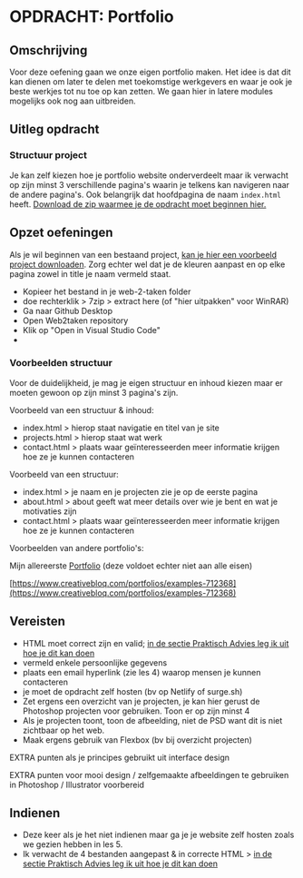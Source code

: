 # OPDRACHT: Portfolio

## Omschrijving

Voor deze oefening gaan we onze eigen portfolio maken. Het idee is dat dit kan dienen om later te delen met toekomstige werkgevers en waar je ook je beste werkjes tot nu toe op kan zetten. We gaan hier in latere modules mogelijks ook nog aan uitbreiden.

## Uitleg opdracht

### Structuur project

Je kan zelf kiezen hoe je portfolio website onderverdeelt maar ik verwacht op zijn minst 3 verschillende pagina's waarin je telkens kan navigeren naar de andere pagina's.
Ook belangrijk dat hoofdpagina de naam `index.html` heeft.
[Download de zip waarmee je de opdracht moet beginnen hier.](https://github.com/Goldflow/website-productie-2/raw/main/opdracht-weather/weather.zip)
## Opzet oefeningen
Als je wil beginnen van een bestaand project, [kan je hier een voorbeeld project downloaden](https://github.com/Goldflow/website-productie-2/raw/main/opdracht-portfolio/portfolio_start.zip). Zorg echter wel dat je de kleuren aanpast en op elke pagina zowel in title je naam vermeld staat.
- Kopieer het bestand in je web-2-taken folder
- doe rechterklik > 7zip > extract here (of "hier uitpakken" voor WinRAR)
- Ga naar Github Desktop
- Open Web2taken repository
- Klik op "Open in Visual Studio Code"
- 
### Voorbeelden structuur

Voor de duidelijkheid, je mag je eigen structuur en inhoud kiezen maar er moeten gewoon op zijn minst 3 pagina's zijn.

Voorbeeld van een structuur & inhoud:

* index.html > hierop staat navigatie en titel van je site
* projects.html > hierop staat wat werk
* contact.html > plaats waar geïnteresseerden meer informatie krijgen hoe ze je kunnen contacteren

Voorbeeld van een structuur:

* index.html > je naam en je projecten zie je op de eerste pagina
* about.html > about geeft wat meer details over wie je bent en wat je motivaties zijn
* contact.html > plaats waar geïnteresseerden meer informatie krijgen hoe ze je kunnen contacteren

Voorbeelden van andere portfolio's:

Mijn allereerste [Portfolio](https://romantic-curran-80cb49.netlify.app/) (deze voldoet echter niet aan alle eisen)

[https://www.creativebloq.com/portfolios/examples-712368](https://www.creativebloq.com/portfolios/examples-712368)

## Vereisten
* HTML moet correct zijn en valid; [in de sectie Praktisch Advies leg ik uit hoe je dit kan doen](https://goldflow.github.io/website-productie/praktisch-advies/#HTML-Valideren)
* vermeld enkele persoonlijke gegevens
* plaats een email hyperlink (zie les 4) waarop mensen je kunnen contacteren
* je moet de opdracht zelf hosten (bv op Netlify of surge.sh)
* Zet ergens een overzicht van je projecten, je kan hier gerust de Photoshop projecten voor gebruiken. Toon er op zijn minst 4
* Als je projecten toont, toon de afbeelding, niet de PSD want dit is niet zichtbaar op het web.
* Maak ergens gebruik van Flexbox (bv bij overzicht projecten)

EXTRA punten als je principes gebruikt uit interface design

EXTRA punten voor mooi design / zelfgemaakte afbeeldingen te gebruiken in Photoshop / Illustrator voorbereid

## Indienen

* Deze keer als je het niet indienen maar ga je je website zelf hosten zoals we gezien hebben in les 5.
* Ik verwacht de 4 bestanden aangepast & in correcte HTML > [in de sectie Praktisch Advies leg ik uit hoe je dit kan doen](https://goldflow.github.io/website-productie/praktisch-advies/#HTML-Valideren)

